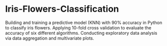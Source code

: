 # Iris-Flowers-Classification
Building and training a predictive model (KNN) with 90% accuracy in Python to classify iris flowers. Applying 10-fold cross validation to evaluate the accuracy of six different algorithms.
Conducting exploratory data analysis via data aggregation and multivariate plots.
